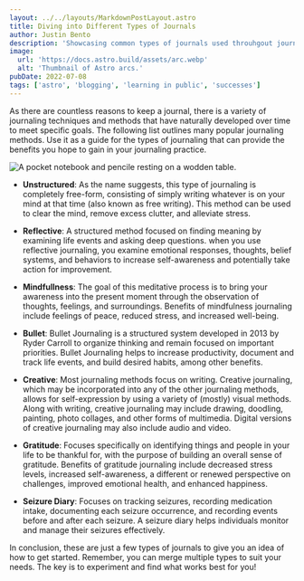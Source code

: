 ```yaml
---
layout: ../../layouts/MarkdownPostLayout.astro
title: Diving into Different Types of Journals
author: Justin Bento
description: 'Showcasing common types of journals used throuhgout journaling  commnuity,!'
image:
  url: 'https://docs.astro.build/assets/arc.webp'
  alt: 'Thumbnail of Astro arcs.'
pubDate: 2022-07-08
tags: ['astro', 'blogging', 'learning in public', 'successes']
---
```


As there are countless reasons to keep a journal, there is a variety of journaling techniques and methods that have naturally developed over time to meet specific goals. The following list outlines many popular journaling methods. Use it as a guide for the types of journaling that can provide the benefits you hope to gain in your journaling practice.

<img src="https://images.unsplash.com/photo-1488190211105-8b0e65b80b4e?q=80&w=1740&auto=format&fit=crop&ixlib=rb-4.0.3&ixid=M3wxMjA3fDB8MHxwaG90by1wYWdlfHx8fGVufDB8fHx8fA%3D%3D" 
     alt="A pocket notebook and pencile resting on a wodden table." 
     class="w-100 aspect-video rounded-lg" 
/>

- **Unstructured**: As the name suggests, this type of journaling is completely free-form, consisting of simply writing whatever is on your mind at that time (also known as free writing). This method can be used to clear the mind, remove excess clutter, and alleviate stress.

- **Reflective**: A structured method focused on finding meaning by examining life events and asking deep questions. when you use reflective journaling, you examine emotional responses, thoughts, belief systems, and behaviors to increase self-awareness and potentially take action for improvement.

- **Mindfullness**: The goal of this meditative process is to bring your awareness into the present moment through the observation of thoughts, feelings, and surroundings. Benefits of mindfulness journaling include feelings of peace, reduced stress, and increased well-being.

- **Bullet**: Bullet Journaling is a structured system developed in 2013 by Ryder Carroll to organize thinking and remain focused on important priorities. Bullet Journaling helps to increase productivity, document and track life events, and build desired habits, among other benefits.

- **Creative**: Most journaling methods focus on writing. Creative journaling, which may be incorporated into any of the other journaling methods, allows for self-expression by using a variety of (mostly) visual methods. Along with writing, creative journaling may include drawing, doodling, painting, photo collages, and other forms of multimedia. Digital versions of creative journaling may also include audio and video.

- **Gratitude**: Focuses specifically on identifying things and people in your life to be thankful for, with the purpose of building an overall sense of gratitude. Benefits of gratitude journaling include decreased stress levels, increased self-awareness, a different or renewed perspective on challenges, improved emotional health, and enhanced happiness.

- **Seizure Diary**: Focuses on tracking seizures, recording medication intake, documenting each seizure occurrence, and recording events before and after each seizure. A seizure diary helps individuals monitor and manage their seizures effectively.

In conclusion, these are just a few types of journals to give you an idea of how to get started. Remember, you can merge multiple types to suit your needs. The key is to experiment and find what works best for you!
